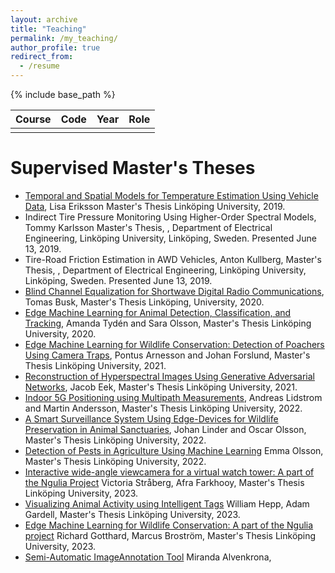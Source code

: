 ```yaml
---
layout: archive
title: "Teaching"
permalink: /my_teaching/
author_profile: true
redirect_from:
  - /resume
---
```


{% include base_path %}

| Course | Code | Year |Role | 
|--------|--------|---|----|
|        |        |   |    |

Supervised Master's Theses
======


- [Temporal and Spatial Models for Temperature Estimation Using Vehicle Data](https://urn.kb.se/resolve?urn=urn:nbn:se:liu:diva-157654), Lisa Eriksson Master's Thesis Linköping University, 2019.
- Indirect Tire Pressure Monitoring Using Higher-Order Spectral Models, Tommy Karlsson Master's Thesis, , Department of Electrical Engineering, Linköping University, Linköping, Sweden. Presented June 13, 2019.
- Tire-Road Friction Estimation in AWD Vehicles, Anton Kullberg, Master's Thesis, , Department of Electrical Engineering, Linköping University, Linköping, Sweden. Presented June 13, 2019.
- [Blind Channel Equalization for Shortwave Digital Radio Communications](https://urn.kb.se/resolve?urn=urn:nbn:se:liu:diva-164117), Tomas Busk, Master's Thesis Linköping, University, 2020.
- [Edge Machine Learning for Animal Detection, Classification, and Tracking](https://urn.kb.se/resolve?urn=urn:nbn:se:liu:diva-166572), Amanda Tydén and Sara Olsson, Master's Thesis Linköping University, 2020.
- [Edge Machine Learning for Wildlife Conservation: Detection of Poachers Using Camera Traps](https://urn.kb.se/resolve?urn=urn:nbn:se:liu:diva-177483), Pontus Arnesson and Johan Forslund, Master's Thesis Linköping University, 2021.
- [Reconstruction of Hyperspectral Images Using Generative Adversarial Networks](https://urn.kb.se/resolve?urn=urn:nbn:se:liu:diva-181808), Jacob Eek, Master's Thesis Linköping University, 2021.
- [Indoor 5G Positioning using Multipath Measurements](https://urn.kb.se/resolve?urn=urn:nbn:se:liu:diva-185920), Andreas Lidstrom and Martin Andersson, Master's Thesis Linköping University, 2022.
- [A Smart Surveillance System Using Edge-Devices for Wildlife Preservation in Animal Sanctuaries](https://urn.kb.se/resolve?urn=urn:nbn:se:liu:diva-186261), Johan Linder and Oscar Olsson, Master's Thesis Linköping University, 2022.
- [Detection of Pests in Agriculture Using Machine Learning](https://urn.kb.se/resolve?urn=urn:nbn:se:liu:diva-190732) Emma Olsson, Master's Thesis Linköping University, 2022.
- [Interactive wide-angle viewcamera for a virtual watch tower: A part of the Ngulia Project](https://urn.kb.se/resolve?urn=urn:nbn:se:liu:diva-195975) Victoria Stråberg, 
Afra Farkhooy, Master's Thesis Linköping University, 2023.
- [Visualizing Animal Activity using Intelligent Tags](https://urn.kb.se/resolve?urn=urn:nbn:se:liu:diva-197066) William Hepp, 
Adam Gardell, Master's Thesis Linköping University, 2023.
- [Edge Machine Learning for Wildlife Conservation: A part of the Ngulia project](https://urn.kb.se/resolve?urn=urn:nbn:se:liu:diva-196981) Richard Gotthard,
Marcus Broström, Master's Thesis Linköping University, 2023.
- [Semi-Automatic ImageAnnotation Tool](https://urn.kb.se/resolve?urn=urn:nbn:se:liu:diva-197191) Miranda Alvenkrona, 


